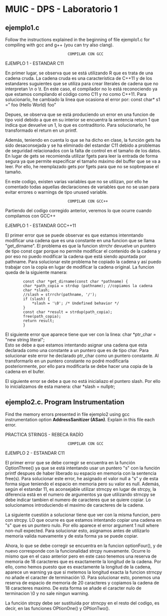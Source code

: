 # MUIC - DPS - Laboratorio 1

## ejemplo1.c

Follow the instructions explained in the beginning of file ejemplo1.c for compiling with gcc and g++ (you can try also clang). 

								COMPILAR CON GCC
EJEMPLO 1 - ESTANDAR C11

En primer lugar, se observa que se está utilizando R que es trata de una cadena cruda. La cadena cruda es una característica de C++11 y de los estandares suguientes que se utiliza para crear literales de cadena que no interpretan \n o \t. 
En este caso, el compilador no lo está reconociendo ya que estamos compilando el código como C11 y no como C++11. Para solucionarlo, he cambiado la linea que ocasiona el error por: const char* s1 =” foo (Hello World) foo”

Depues, se observa que se está produciendo un error en una funcion de tipo void debido a que en su interior se encuentra la sentencia return 1 que indica que devuelve un 1, lo que es contraditorio. Para solucionarlo, he transformado el return en un printf. 

Además, teniendo en cuenta lo que se ha dicho en clase, la función gets ha sido desaconsejada y se ha eliminado del estandar C11 debido a problemas de seguridad relacionados con la falta de control en el tamaño de los datos. En lugar de gets se recomienda utilizar fgets para leer la entrada de forma segura ya que permite especificar el tamaño máximo del buffer que se va a leer. Por ello, he reemplazado gets por fgets para que no se sopbrepase el tamaño. 

En este codigo, existen varias variables que no se utilizan, por ello he comentado todas aquellas declaraciones de variables que no se usan para evitar errores o warnings de tipo unused variable. 

								COMPILAR CON GCC++ 

Partiendo del codigo corregido anterior, veremos lo que ocurre cuando compilamos con GCC++
						
EJEMPLO 1 - ESTANDAR GCC++11

El primer error que se puede observar es que estamos intenntando modificar una cadena que es una constante en una funcion que se llama "get_dirname". El problema es que la funcion strrchr devuelve un puntero de tipo const cgar porque no permite modificar el contenido de la cadena y por eso no puedo modificar la cadena que está siendo apuntada por pathname.  Para solucionar este problema he copiado la cadena y así puedo trabajar con la copia en lugar de modificar la cadena original. La funcion queda de la siguiente manera:
 
 			const char *get_dirname(const char *pathname) {
 			char *path_copia = strdup (pathname); //copiamos la cadena 
  			char *slash;
			//slash = strrchr(pathname, '/');
 			if (slash) {
    			*slash = '\0'; /* Undefined behavior */
  			}
  			const char *result = strdup(path_copia);
  			free(path_copia);
  			return result;
			}
 
 El siguiente error que aparece tiene que ver con la linea: 
 							char *ptr_char  = "new string literal";  
Esto se debe a que estamos intentando asignar una cadena que esta declarada como una constante a un puntero que es de tipo char. Para solucionar este error he declarado ptr_char como un puntero constante. 
Al transformarlo en un puntero constante no podré modificarla posteriormente, por ello para modificarla se debe hacer una copia de la cadena en el bufer. 

El siguiente error se debe a que no está inicialiazo el puntero slash. Por ello lo inicializamos de esta manera: char *slash = nullptr;



## ejemplo2.c. Program Instrumentation

Find the memory errors presented in file ejemplo2 using gcc instrumentation option **AddressSanitizer (ASan)**.
Explain in this file each error.


PRACTICA STRINGS - REBECA RADÍO 

								COMPILAR CON GCC 



EJEMPLO 2 - ESTANDAR C11

El primer error que se debe corregir se encuentra en la función OptionThree() ya que se está 
intentando usar un puntero "s" con la función printf despues de haber liberado su espacio en memoria con la sentencia free(s). 
Para solucionar este error, he asignado el valor null a "s" y de esta forma sigue teniendo el espacio en memoria pero su valor es null. 
Además, según el estandar 11, es aconsejable utilizar strncpy en lugar de strcpy, la diferencia está en el numero de argumentos ya que utilizando strncpy se debe indicar tambien el numero de caracteres que se quiere copiar. Lo solucionamos introduciendo el maximo de caracteres de la cadena. 

La siguiente cuestión a solucionar tiene que ver con la misma funcion, pero con strcpy. LO que ocurre es que estamos intentando copiar una cadena en "s" que es un puntero nulo. Por ello aparece el error argument 1 null where non-null expected. 
Para solucionar esto, asignamos antes de utilizarlo memoria valida nuevamente y de esta forma ya se puede copiar. 


Ahora, lo que se debe corregir se encuentra en la funcion optionFour(), y de nuevo corresponde con la funcionalidad strcpy nuevamente. Ocurre lo mismo que en el caso anterior pero en este caso tenemos una reserva de memoria de 18 caracteres que es exactamente la longitud de la cadena. 
Por ello, como hemos puesto que es exactamente la longitud de la cadena, aparece un warning ya que si metemos la longitud exacta la funcion strncpy no añade el caracter de terminación \0. Para solucionar esto, ponemos una reserva de espacio de memoria de 20 caracteres y copiamos la cadena de 18 caracteres maximo. De esta forma se añade el caracter nulo de terminacion \0 y no sale ningun warning. 

La función strcpy debe ser sustituida por strncpy en el resto del codigo, es decir, en las funciones OPtionOne() y OPtionTwo(). 


								
